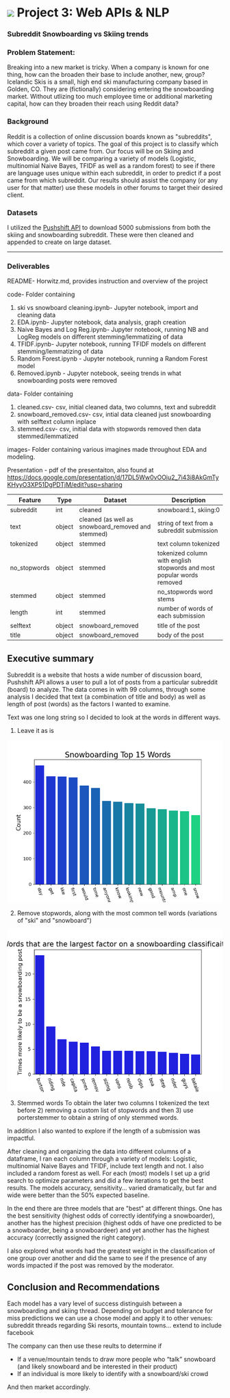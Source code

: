 # ![](https://ga-dash.s3.amazonaws.com/production/assets/logo-9f88ae6c9c3871690e33280fcf557f33.png) Project 3: Web APIs & NLP

### Subreddit Snowboarding vs Skiing trends

### Problem Statement:

Breaking into a new market is tricky. When a company is known for one thing, how can the broaden their base to include another, new, group?  Icelandic Skis is a small, high end ski manufacturing company based in Golden, CO.  They are (fictionally) considering entering the snowboarding market.  Without utlizing too much employee time or additional marketing capital, how can they broaden their reach using Reddit data? 

### Background

Reddit is a collection of online discussion boards known as "subreddits", which cover a variety of topics. The goal of this project is to classify which subreddit a given post came from. Our focus will be on Skiing and Snowboarding.  We will be comparing a variety of models (Logistic, multinomial Naive Bayes, TFIDF as well as a random forest) to see if there are language uses unique within each subreddit, in order to predict if a post came from which subreddit. Our results should assist the company (or any user for that matter) use these models in other forums to target their desired client. 

### Datasets

I utilized the [Pushshift API](https://github.com/pushshift/api) to download 5000 submissions from both the skiing and snowboarding subreddit.  These were then cleaned and appended to create on large dataset.  

---

### Deliverables

README- Horwitz.md, provides instruction and overview of the project

code- Folder containing
1) ski vs snowboard cleaning.ipynb- Jupyter notebook, import and cleaning data
2) EDA.ipynb- Jupyter notebook, data analysis, graph creation
3) Naive Bayes and Log Reg.ipynb- Jupyter notebook, running NB and LogReg models on different stemming/lemmatizing of data
4) TFIDF.ipynb- Jupyter notebook, running TFIDF models on different stemming/lemmatizing of data
5) Random Forest.ipynb - Jupyter notebook, running a Random Forest model
6) Removed.ipynb - Jupyter notebook, seeing trends in what snowboarding posts were removed

data- Folder containing
1) cleaned.csv- csv, initial cleaned data, two columns, text and subreddit
2) snowboard_removed.csv- csv, intial data cleaned just snowboarding with selftext column inplace
3) stemmed.csv- csv, initial data with stopwords removed then data stemmed/lemmatized 

images- Folder containing various imagines made throughout EDA and modeling. 

Presentation - pdf of the presentaiton, also found at https://docs.google.com/presentation/d/17DL5Ww0vOOiu2_7i43i8AkGmTyKHyyO3XP51DgPDTjM/edit?usp=sharing


|Feature|Type|Dataset|Description|
|---|---|---|---|
|subreddit|int|cleaned|snowboard:1, skiing:0| 
|text|object|cleaned (as well as snowboard_removed and stemmed)|string of text from a subreddit submission|
|tokenized|object|stemmed|text column tokenized|
|no_stopwords|object|stemmed|tokenized column with english stopwords and most popular words removed|
|stemmed|object|stemmed|no_stopwords word stems| 
|length|int|stemmed|number of words of each submission| 
|selftext|object|snowboard_removed|title of the post| 
|title|object|snowboard_removed|body of the post| 

## Executive summary

Subreddit is a website that hosts a wide number of discussion board, Pushshift API allows a user to pull a lot of posts from a particular subreddit (board) to analyze.  The data comes in with 99 columns, through some analysis I decided that text (a combination of title and body) as well as length of post (words) as the factors I wanted to examine.

Text was one long string so I decided to look at the words in different ways.
1) Leave it as is
 
 ![Occurances of all words in snowboarding](images/snow_common.png "Occurances of all words in snowboarding")

2) Remove stopwords, along with the most common tell words (variations of "ski" and "snowboard")

 ![Stopwords and common words removed](images/snow_weight_no_common.png "Stopwords and common words removed")


3) Stemmed words
To obtain the later two columns I tokenized the text before 2) removing a custom list of stopwords and then 3) use porterstemmer to obtain a string of only stemmed words. 

In addition I also wanted to explore if the length of a submission was impactful.  

After cleaning and organizing the data into different columns of a dataframe, I ran each column through a variety of models: Logistic, multinomial Naive Bayes and TFIDF, include text length and not. I also included a random forest as well. For each (most) models I set up a grid search to optimize parameters and did a few iterations to get the best results. The models accuracy, sensitivity... varied dramatically, but far and wide were better than the 50% expected baseline.  


In the end there are three models that are "best" at different things. One has the best sensitivity (highest odds of correctly identifying a snowboarder), another has the highest precision (highest odds of have one predicted to be a snowboarder, being a snowboardeer) and yet another has the highest accuracy (correctly assigned the right category).  

I also explored what words had the greatest weight in the classification of one group over another and did the same to see if the presence of any words impacted if the post was removed by the moderator.  

## Conclusion and Recommendations

Each model has a vary level of success distinguish between a snowboarding and skiing thread. Depending on budget and tolerance for miss predictions we can use a chose model and apply it to other venues: subreddit threads regarding Ski resorts, mountain towns… extend to include facebook

The company can then use these reults to determine if 
- If a venue/mountain tends to draw more people who “talk” snowboard (and likely snowboard and be interested in their product)
- If an individual is more likely to identify with a snowboard/ski crowd

And then market accordingly.


















